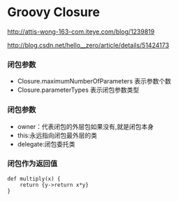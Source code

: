 # Groovy Closure

http://attis-wong-163-com.iteye.com/blog/1239819

http://blog.csdn.net/hello__zero/article/details/51424173


### 闭包参数

* Closure.maximumNumberOfParameters 表示参数个数
* Closure.parameterTypes 表示闭包参数类型


### 闭包参数
* owner：代表闭包的外层包如果没有,就是闭包本身
* this:永远指向闭包最外层的类
* delegate:闭包委托类


### 闭包作为返回值

	def multiply(x) {
		return {y->return x*y}
	}